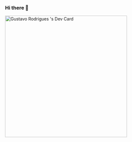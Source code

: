 ### Hi there 👋

<!--
**gustavorods/GustavoRods** is a ✨ _special_ ✨ repository because its `README.md` (this file) appears on your GitHub profile.

Here are some ideas to get you started:

- 🔭 I’m currently working on ...
- 🌱 I’m currently learning ...
- 👯 I’m looking to collaborate on ...
- 🤔 I’m looking for help with ...
- 💬 Ask me about ...
- 📫 How to reach me: ...
- 😄 Pronouns: ...
- ⚡ Fun fact: ...
-->

<a href="https://app.daily.dev/Gustavo Rods"><img src="https://api.daily.dev/devcards/5ef8dba158e6411f98bf91678aee536d.png?r=jf4" width="400" alt="Gustavo Rodrigues 's Dev Card"/></a>
